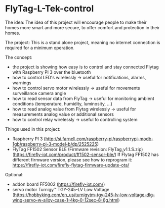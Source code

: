 # FlyTag-L-Tek-control

The idea:
The idea of this project will encourage people to make their homes more smart and more secure, to offer comfort and protection in their homes.

The project:
This is a stand alone project, meaning no internet connection is required for a minimum operation.

The concept:
- the project is showing how easy is to control and stay connected Flytag with Raspberry PI 3 over the bluetooth
- how to control LED's wirelessly					            -> useful for notifications, alarms, warnings
- how to control servo motor wirelessly			       	-> useful for movements surveillance camera angle
- how to read sensor data from FlyTag			  	       -> useful for monitoring ambient conditions (temperature, humidity, luminosity, ...)
- how to read analog value from Flytag wirelessly	-> useful for measurements analog value or additional sensors
- how to control relay wirelessly			            		-> useful fo controlling system

Things used in this project:
- Raspberry PI 3 (http://si.farnell.com/raspberry-pi/raspberrypi-modb-1gb/raspberry-pi-3-model-b/dp/2525225)
- FlyTag FF1502 Sensor BLE (Firmware revision: FlyTag_v1.1.S.zip) (https://firefly-iot.com/product/ff1502-sensor-ble/)
If Flytag FF1502 has different firmware version, please see how to reprogram it: https://firefly-iot.com/firefly-flytag-firmware-update-ota/

Optional:
- addon board FF5002 
  (https://firefly-iot.com/)
- servo motor Turnigy™ TGY-245-LV Low Voltage 
  (https://hobbyking.com/en_us/turnigytm-tgy-245-lv-low-voltage-dlg-wing-servo-w-alloy-case-1-4kg-0-12sec-8-6g.html)
 



